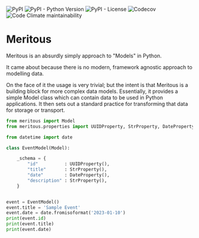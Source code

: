 ![PyPI](https://img.shields.io/pypi/v/meritous?style=for-the-badge)
![PyPI - Python Version](https://img.shields.io/pypi/pyversions/meritous?style=for-the-badge)
![PyPI - License](https://img.shields.io/pypi/l/meritous?style=for-the-badge)
![Codecov](https://img.shields.io/codecov/c/github/errant/meritous?style=for-the-badge)
![Code Climate maintainability](https://img.shields.io/codeclimate/maintainability/errant/meritous?style=for-the-badge)

# Meritous


Meritous is an absurdly simply approach to "Models" in Python.

It came about because there is no modern, framework agnostic approach to modelling data.

On the face of it the usage is very trivial; but the intent is that Meritous is a building block for more complex data models. Essentially, it provides a simple Model class which can contain data to be used in Python applications. It then sets out a standard practice for transforming that data for storage or transport.

```python
from meritous import Model
from meritous.properties import UUIDProperty, StrProperty, DateProperty

from datetime import date

class EventModel(Model):

    _schema = {
        "id"          : UUIDProperty(),
        "title"       : StrProperty(),
        "date"        : DateProperty(),
        "description" : StrProperty(),
    }


event = EventModel()
event.title = 'Sample Event'
event.date = date.fromisoformat('2023-01-10')
print(event.id)
print(event.title)
print(event.date)
```
